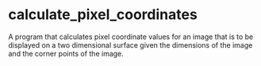 # calculate_pixel_coordinates
A program that calculates pixel coordinate values for an image that is to be displayed on a two dimensional surface given the dimensions of the image and the corner points of the image.
